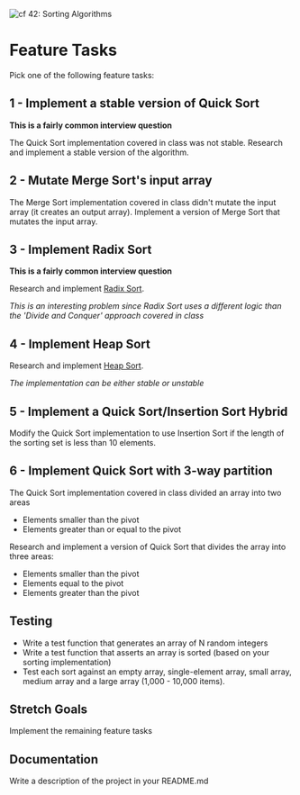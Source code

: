 ![cf](https://i.imgur.com/7v5ASc8.png) 42: Sorting Algorithms

# Feature Tasks 
Pick one of the following feature tasks:

## 1 - Implement a stable version of Quick Sort
__This is a fairly common interview question__

The Quick Sort implementation covered in class was not stable. Research and implement a stable version of the algorithm. 

## 2 - Mutate Merge Sort's input array

The Merge Sort implementation covered in class didn't mutate the input array (it creates an output array). Implement a version of Merge Sort that mutates the input array.

## 3 - Implement Radix Sort
__This is a fairly common interview question__

Research and implement [Radix Sort](https://en.wikipedia.org/wiki/Radix_sort).

_This is an interesting problem since Radix Sort uses a different logic than the 'Divide and Conquer' approach covered in class_

## 4 - Implement Heap Sort

Research and implement [Heap Sort](https://en.wikipedia.org/wiki/Heapsort).

*The implementation can be either stable or unstable*

## 5 - Implement a Quick Sort/Insertion Sort Hybrid

Modify the Quick Sort implementation to use Insertion Sort if the length of the sorting set is less than 10 elements. 

## 6 - Implement Quick Sort with 3-way partition 

The Quick Sort implementation covered in class divided an array into two areas
*  Elements smaller than the pivot
*  Elements greater than or equal to the pivot

Research and implement a version of Quick Sort that divides the array into three areas:
* Elements smaller than the pivot
* Elements equal to the pivot
* Elements greater than the pivot

## Testing
- Write a test function that generates an array of N random integers
- Write a test function that asserts an array is sorted (based on your sorting implementation)
- Test each sort against an empty array, single-element array, small array, medium array and a large array (1,000 - 10,000 items).

## Stretch Goals
Implement the remaining feature tasks

##  Documentation  
Write a description of the project in your README.md